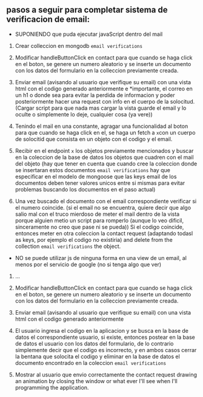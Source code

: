 ## pasos a seguir para completar sistema de verificacion de email:

- SUPONIENDO que puda ejecutar javaScript dentro del mail

1. Crear colleccion en mongodb `email verifications`

2. Modificar handleButtonClick en contact para que cuando se haga click en el boton, se genere un numero aleatorio y se inserte un documento con los datos del formulario en la colleccion previamente creada.

3. Enviar email (avisando al usuario que verifique su email) con una vista html con el codigo generado anteriormente e \*importante, el correo en un h1 o donde sea para evitar la perdida de informacion y poder posteriormente hacer una request con info en el cuerpo de la solocitud. (Cargar script para que nada mas cargar la vista guarde el email y lo oculte o simplemente lo deje, cualquier cosa (ya vere))

4. Tenindo el mail en una constante, agragar una funcionalidad al boton para que cuando se haga click en el, se haga un fetch a `x`con un cuerpo de solocitid que consista en un objeto con el codigo y el email.

5. Recibir en el endpoint `x` los objetos previamente mencionados y buscar en la coleccion de la base de datos los objetos que cuadren con el mail del objeto (hay que tener en cuenta que cuando cree la coleccion donde se insertaran estos documentos `email verifications` hay que especificar en el modelo de mongoose que las keys email de los documentos deben tener valores unicos entre si mismas para evitar problemas buscando los documentos en el paso actual)

6. Una vez buscado el documento con el email correspondiente verificar si el numero coincide. (si el email no se encuentra, quiere decir que algo salio mal con el truco mierdoso de meter el mail dentro de la vista porque alguien metio un script para romperlo (aunque lo veo dificil, sinceramente no creo que pase ni se pueda)) Si el codigo coincide, entonces meter en otra coleccion la contact request (adaptando todasl as keys, por ejemplo el codigo no existiria) and delete from the collection `email verifications` the object.

- NO se puede utilizar js de ninguna forma en una view de un email, al menos por el servicio de google (no si tenga algo que ver)

1. ...

2. Modificar handleButtonClick en contact para que cuando se haga click en el boton, se genere un numero aleatorio y se inserte un documento con los datos del formulario en la colleccion previamente creada.

3. Enviar email (avisando al usuario que verifique su email) con una vista html con el codigo generado anteriormente

4. El usuario ingresa el codigo en la aplicacion y se busca en la base de datos el correspondiente usuario, si existe, entonces postear en la base de datos el usuario con los datos del formulario, de lo contrario simplemente decir que el codigo es incorrecto, y en ambos casos cerrar la bentana que solocita el codigo y eliminar en la base de datos el documento encontrado en la coleccion `email verifications`

5. Mostrar al usuario que envio correctamente the contact request drawing an animation by closing the window or what ever I'll see when I'll programming the application.

